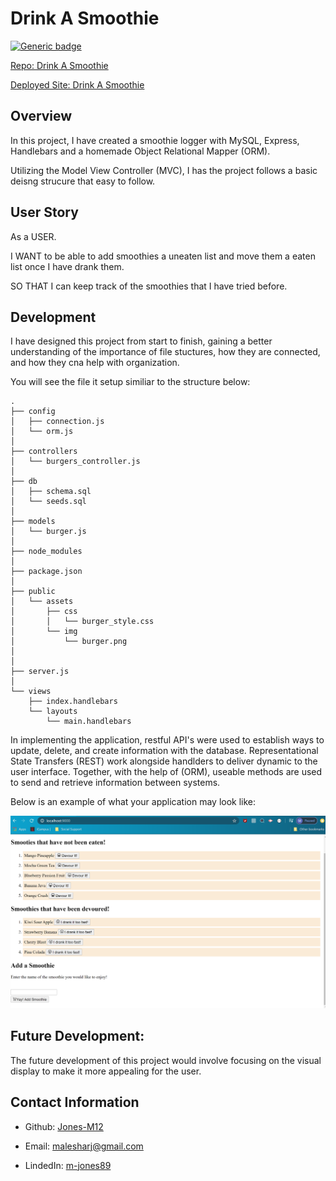 # Drink A Smoothie

[![Generic badge](https://img.shields.io/badge/VERSION-1.1.1-ORANGE.svg)](https://shields.io/)

[Repo: Drink A Smoothie](https://github.com/Jones-M12/Drink-A-Smoothie.git)

[Deployed Site: Drink A Smoothie](https://notes-application-jones.herokuapp.com/)


## Overview

In this project, I have created a smoothie logger with MySQL, Express, Handlebars and a homemade Object Relational Mapper (ORM).

Utilizing the Model View Controller (MVC), I has the project follows a basic deisng strucure that easy to follow.


## User Story

As a USER.

I WANT to be able to add smoothies a uneaten list and move them a eaten list once I have drank them.

SO THAT I can keep track of the smoothies that I have tried before.

## Development 

I have designed this project from start to finish, gaining a better understanding of the importance of file stuctures, how they are connected, and how they cna help with organization.

You will see the file it setup similiar to the structure below:

```
.
├── config
│   ├── connection.js
│   └── orm.js
│ 
├── controllers
│   └── burgers_controller.js
│
├── db
│   ├── schema.sql
│   └── seeds.sql
│
├── models
│   └── burger.js
│ 
├── node_modules
│ 
├── package.json
│
├── public
│   └── assets
│       ├── css
│       │   └── burger_style.css
│       └── img
│           └── burger.png
│   
│
├── server.js
│
└── views
    ├── index.handlebars
    └── layouts
        └── main.handlebars
```


In implementing the application, restful API's were used to establish ways to update, delete, and create information with the database. Representational State Transfers (REST) work alongside handlders to deliver dynamic to the user interface. Together, with the help of (ORM), useable methods are used to send and retrieve information between systems.


Below is an example of what your application may look like:

![Drink A Smoothie Demo](./Images/demo-view.png)


## Future Development: 

The future development of this project would involve focusing on the visual display to make it more appealing for the user.

## Contact Information

* Github: [Jones-M12](https://github.com/Jones-M12) 

* Email: malesharj@gmail.com 

* LindedIn: [m-jones89](https://www.linkedin.com/in/m-jones89/)



